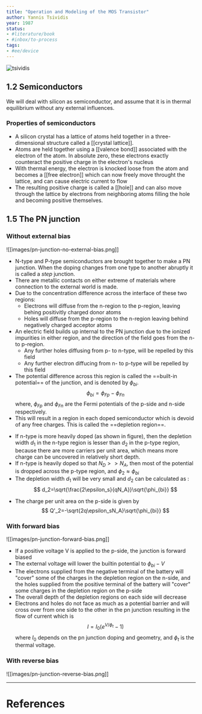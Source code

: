 ```yaml
---
title: "Operation and Modeling of the MOS Transistor"
author: Yannis Tsividis
year: 1987
status: 
- #literature/book 
- #inbox/to-process 
tags: 
- #ee/device
---
```


![tsividis](https://m.media-amazon.com/images/I/41wL-KP1sNL._SX218_BO1,204,203,200_QL40_ML2_.jpg)


## 1.2 Semiconductors

We will deal with silicon as semiconductor, and assume that it is in thermal equilibrium without any external influences.

### Properties of semiconductors

- A silicon crystal has a lattice of atoms held together in a three-dimensional structure called a [[crystal lattice]].
- Atoms are held together using a [[valence bond]] associated with the electron of the atom. In absolute zero, these electrons exactly counteract the positive charge in the electron's nucleus
- With thermal energy, the electron is knocked loose from the atom and becomes a [[free electron]] which can now freely move throught the lattice, and can cause electric current to flow
- The resulting positive charge is called a [[hole]] and can also move through the lattice by electrons from neighboring atoms filling the hole and becoming positive themselves.




## 1.5 The PN junction

### Without external bias

![[images/pn-junction-no-external-bias.png]]

- N-type and P-type semiconductors are brought together to make a PN junction. When the doping changes from one type to another abruptly it is called a *step* junction.
- There are metallic contacts on either extreme of materials where connection to the external world is made.
- Due to the concentration difference across the interface of these two regions:
	- Electrons will diffuse from the n-region to the p-region, leaving behing positivitly charged donor atoms
	- Holes will diffuse from the p-region to the n-region leaving behind negatively charged acceptor atoms
- An electric field builds up internal to the PN junction due to the ionized impurities in either region, and the direction of the field goes from the n- to p-region.
	- Any further holes diffusing from p- to n-type, will be repelled by this field
	- Any further electron diffucing from n- to p-type will be repelled by this field
- The potential difference across this region is called the ==built-in potential== of the junction, and is denoted by $\phi_{bi}$.
	$$\phi_{bi} = \phi_{Fp}-\phi_{Fn}$$
	where, $\phi_{Fp}$ and $\phi_{Fn}$ are the Fermi potentials of the p-side and n-side respectively.
- This will result in a region in each doped semiconductor which is devoid of any free charges. This is called the ==depletion region==.
* If n-type is more heavily doped (as shown in figure), then the depletion width $d_1$ in the n-type region is lesser than $d_2$ in the p-type region, because there are more carriers per unit area, which means more charge can be uncovered in relatively short depth. 
* If n-type is heavily doped so that $N_D >> N_A$,  then most of the potential is dropped across the p-type region, and $\phi_2 \approx \phi_{bi}$
* The depletion width $d_1$ will be very small and $d_2$ can be calculated as :
$$
d_2=\sqrt{\frac{2\epsilon_s}{qN_A}}\sqrt{\phi_{bi}}
$$
- The charge per unit area on the p-side is given by
$$
Q'_2=-\sqrt{2q\epsilon_sN_A}\sqrt{\phi_{bi}}
$$

### With forward bias

![[images/pn-junction-forward-bias.png]]

- If a positive voltage V is applied to the p-side, the junction is forward biased
- The external voltage will lower the builtin potential to $\phi_{bi}-V$
- The electrons supplied from the negative terminal of the battery will "cover" some of the charges in the depletion region on the n-side, and the holes supplied from the positive terminal of the battery will "cover" some charges in the depletion region on the p-side
- The overall depth of the depletion regions on each side will decrease
- Electrons and holes do not face as much as a potential barrier and will cross over from one side to the other in the pn junction resulting in the flow of current which is
$$
I = I_0(e^{V/\phi_t}- 1)
$$
where $I_0$ depends on the pn junction doping and geometry, and $\phi_t$ is the thermal voltage.

### With reverse bias
![[images/pn-junction-reverse-bias.png]]



---
# References